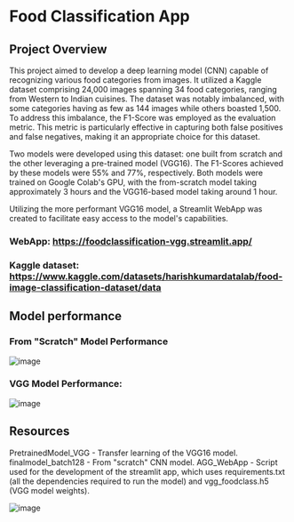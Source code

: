 # Food Classification App
## Project Overview
This project aimed to develop a deep learning model (CNN) capable of recognizing various food categories from images. It utilized a Kaggle dataset comprising 24,000 images spanning 34 food categories, ranging from Western to Indian cuisines.
The dataset was notably imbalanced, with some categories having as few as 144 images while others boasted 1,500. To address this imbalance, the F1-Score was employed as the evaluation metric. This metric is particularly effective in capturing both false positives and false negatives, making it an appropriate choice for this dataset.

Two models were developed using this dataset: one built from scratch and the other leveraging a pre-trained model (VGG16). The F1-Scores achieved by these models were 55% and 77%, respectively. Both models were trained on Google Colab's GPU, with the from-scratch model taking approximately 3 hours and the VGG16-based model taking around 1 hour.

Utilizing the more performant VGG16 model, a Streamlit WebApp was created to facilitate easy access to the model's capabilities.

### WebApp: https://foodclassification-vgg.streamlit.app/
### Kaggle dataset: https://www.kaggle.com/datasets/harishkumardatalab/food-image-classification-dataset/data

## Model performance
### From "Scratch" Model Performance

![image](https://github.com/malasiaa/FoodClassificationCNN_Streamlit/assets/144847430/301d06ae-86b3-4b75-8847-70177c4d28e4)

### VGG Model Performance:

![image](https://github.com/malasiaa/FoodClassificationCNN_Streamlit/assets/144847430/ec7a011e-ea47-43fd-a564-70a1c2bc9e29)


## Resources
PretrainedModel_VGG - Transfer learning of the VGG16 model.
finalmodel_batch128 - From "scratch" CNN model.
AGG_WebApp - Script used for the development of the streamlit app, which uses requirements.txt (all the dependencies required to run the model) and vgg_foodclass.h5 (VGG model weights). 

![image](https://github.com/malasiaa/FoodClassificationCNN_Streamlit/assets/144847430/2c05aed1-3c5f-432e-884e-d1d847e11fd6)






